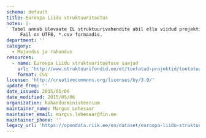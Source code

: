 ```yaml
---
schema: default
title: Euroopa Liidu struktuuritoetus
notes: |-
  Tabel annab ülevaate EL struktuurivahendite abil ellu viidud projektidest. Andmed pärinevad EL struktuuritoetuste riiklikust registrist.
     Fail on UTF8, *.csv formaadis.
department: ''
category:
  - Majandus ja rahandus
resources:
  - name: Euroopa Liidu struktuuritoetuse saajad
    url: 'http://www.struktuurifondid.ee/et/toetatud-projektid/toetatud-projektid'
    format: CSV
license: 'http://creativecommons.org/licenses/by/3.0/'
update_freq: ''
date_issued: 2015/05/06
date_modified: 2015/05/06
organization: Rahandusministeerium
maintainer_name: Margus Lehesaar
maintainer_email: margus.lehesaar@fin.ee
maintainer_phone: ''
legacy_url: 'https://opendata.riik.ee/en/dataset/euroopa-liidu-struktuuritoetus'
---
```

